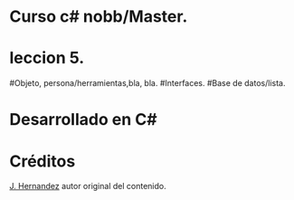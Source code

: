 # Curso c# nobb/Master. 
# leccion 5. 
#Objeto, persona/herramientas,bla, bla.
#Interfaces.
#Base de datos/lista.

# Desarrollado en C#

 # Créditos
  [J. Hernandez](https://github.com/Jorge-E-HH) autor original del contenido.